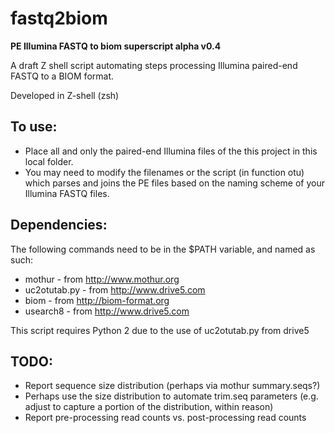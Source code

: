 # fastq2biom
**PE Illumina FASTQ to biom superscript alpha v0.4**

A draft Z shell script automating steps processing Illumina paired-end FASTQ to a BIOM format.

Developed in Z-shell (zsh)

## To use:

* Place all and only the paired-end Illumina files of the this project in this local folder.
* You may need to modify the filenames or the script (in function otu) which parses and joins the PE files based on the naming scheme of your Illumina FASTQ files.

## Dependencies:

The following commands need to be in the $PATH variable, and named as such:
* mothur - from http://www.mothur.org
* uc2otutab.py - from http://www.drive5.com
* biom - from http://biom-format.org
* usearch8 - from http://www.drive5.com

This script requires Python 2 due to the use of uc2otutab.py from drive5

## TODO:
* Report sequence size distribution (perhaps via mothur summary.seqs?)
* Perhaps use the size distribution to automate trim.seq parameters (e.g. adjust to capture a portion of the distribution, within reason)
* Report pre-processing read counts vs. post-processing read counts


